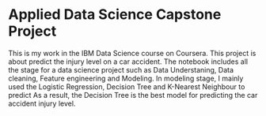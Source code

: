 # Applied Data Science Capstone Project

This is my work in the IBM Data Science course on Coursera.
This project is about predict the injury level on a car accident.
The notebook includes all the stage for a data science project such as Data Understaning, Data cleaning, Feature engineering and Modeling.
In modeling stage, I mainly used the Logistic Regression, Decision Tree and K-Nearest Neighbour to predict
As a result, the Decision Tree is the best model for predicting the car accident injury level.
